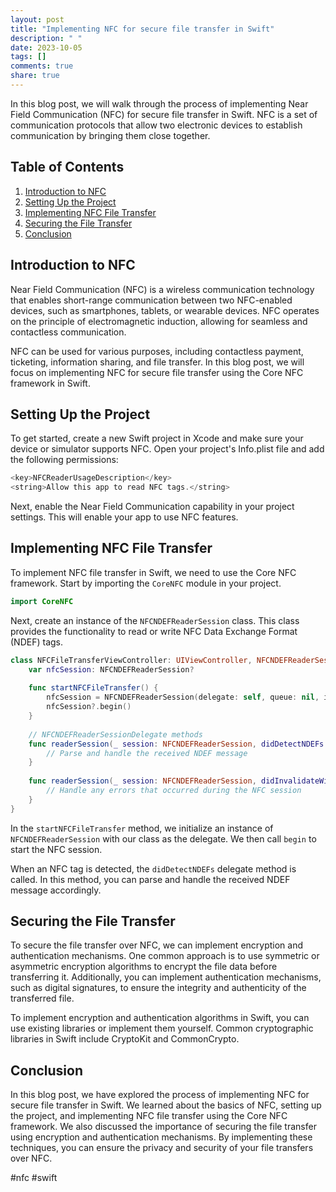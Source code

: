 ```yaml
---
layout: post
title: "Implementing NFC for secure file transfer in Swift"
description: " "
date: 2023-10-05
tags: []
comments: true
share: true
---
```


In this blog post, we will walk through the process of implementing Near Field Communication (NFC) for secure file transfer in Swift. NFC is a set of communication protocols that allow two electronic devices to establish communication by bringing them close together.

## Table of Contents
1. [Introduction to NFC](#introduction-to-nfc)
2. [Setting Up the Project](#setting-up-the-project)
3. [Implementing NFC File Transfer](#implementing-nfc-file-transfer)
4. [Securing the File Transfer](#securing-the-file-transfer)
5. [Conclusion](#conclusion)

## Introduction to NFC

Near Field Communication (NFC) is a wireless communication technology that enables short-range communication between two NFC-enabled devices, such as smartphones, tablets, or wearable devices. NFC operates on the principle of electromagnetic induction, allowing for seamless and contactless communication.

NFC can be used for various purposes, including contactless payment, ticketing, information sharing, and file transfer. In this blog post, we will focus on implementing NFC for secure file transfer using the Core NFC framework in Swift.

## Setting Up the Project

To get started, create a new Swift project in Xcode and make sure your device or simulator supports NFC. Open your project's Info.plist file and add the following permissions:
  
```swift
<key>NFCReaderUsageDescription</key>
<string>Allow this app to read NFC tags.</string>
```

Next, enable the Near Field Communication capability in your project settings. This will enable your app to use NFC features.

## Implementing NFC File Transfer

To implement NFC file transfer in Swift, we need to use the Core NFC framework. Start by importing the `CoreNFC` module in your project.

```swift
import CoreNFC
```

Next, create an instance of the `NFCNDEFReaderSession` class. This class provides the functionality to read or write NFC Data Exchange Format (NDEF) tags.

```swift
class NFCFileTransferViewController: UIViewController, NFCNDEFReaderSessionDelegate {
    var nfcSession: NFCNDEFReaderSession?
    
    func startNFCFileTransfer() {
        nfcSession = NFCNDEFReaderSession(delegate: self, queue: nil, invalidateAfterFirstRead: false)
        nfcSession?.begin()
    }
    
    // NFCNDEFReaderSessionDelegate methods
    func readerSession(_ session: NFCNDEFReaderSession, didDetectNDEFs messages: [NFCNDEFMessage]) {
        // Parse and handle the received NDEF message
    }
    
    func readerSession(_ session: NFCNDEFReaderSession, didInvalidateWithError error: Error) {
        // Handle any errors that occurred during the NFC session
    }
}
```

In the `startNFCFileTransfer` method, we initialize an instance of `NFCNDEFReaderSession` with our class as the delegate. We then call `begin` to start the NFC session.

When an NFC tag is detected, the `didDetectNDEFs` delegate method is called. In this method, you can parse and handle the received NDEF message accordingly.

## Securing the File Transfer

To secure the file transfer over NFC, we can implement encryption and authentication mechanisms. One common approach is to use symmetric or asymmetric encryption algorithms to encrypt the file data before transferring it. Additionally, you can implement authentication mechanisms, such as digital signatures, to ensure the integrity and authenticity of the transferred file.

To implement encryption and authentication algorithms in Swift, you can use existing libraries or implement them yourself. Common cryptographic libraries in Swift include CryptoKit and CommonCrypto.

## Conclusion

In this blog post, we have explored the process of implementing NFC for secure file transfer in Swift. We learned about the basics of NFC, setting up the project, and implementing NFC file transfer using the Core NFC framework. We also discussed the importance of securing the file transfer using encryption and authentication mechanisms. By implementing these techniques, you can ensure the privacy and security of your file transfers over NFC.

#nfc #swift